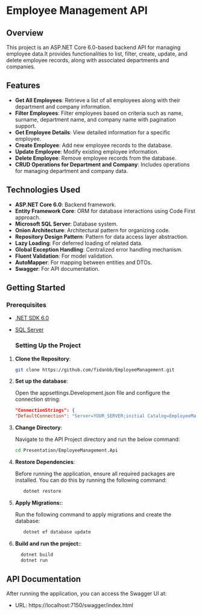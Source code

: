 # Employee Management API

## Overview
This project is an ASP.NET Core 6.0-based backend API for managing employee data.It provides functionalities to list, filter, create, update, and delete employee records, along with associated departments and companies.

## Features
- **Get All Employees**: Retrieve a list of all employees along with their department and company information.
- **Filter Employees**: Filter employees based on criteria such as name, surname, department name, and company name with pagination support.
- **Get Employee Details**: View detailed information for a specific employee.
- **Create Employee**: Add new employee records to the database.
- **Update Employee**: Modify existing employee information.
- **Delete Employee**: Remove employee records from the database.
- **CRUD Operations for Department and Company**: Includes operations for managing department and company data.

 ## Technologies Used
- **ASP.NET Core 6.0**: Backend framework.
- **Entity Framework Core**: ORM for database interactions using Code First approach.
- **Microsoft SQL Server**: Database system.
- **Onion Architecture**: Architectural pattern for organizing code.
- **Repository Design Pattern**: Pattern for data access layer abstraction.
- **Lazy Loading**: For deferred loading of related data.
- **Global Exception Handling**: Centralized error handling mechanism.
- **Fluent Validation**: For model validation.
- **AutoMapper**: For mapping between entities and DTOs.
- **Swagger**: For API documentation.

 ## Getting Started
### Prerequisites
- [.NET SDK 6.0](https://dotnet.microsoft.com/download/dotnet/6.0)
- [SQL Server](https://www.microsoft.com/en-us/sql-server/sql-server-downloads)

  ### Setting Up the Project

1. **Clone the Repository**:
   
   ```bash
   git clone https://github.com/fidanbb/EmployeeManagement.git
2. **Set up the database**:
   
   Open the appsettings.Development.json file and configure the connection string:
   ```json
   "ConnectionStrings": {
   "DefaultConnection": "Server=YOUR_SERVER;initial Catalog=EmployeeManagementDb;integrated Security=true; TrustServerCertificate=true;"    },

3. **Change Directory**:
   
   Navigate to the API Project directory and run the below command:
   ```bash
   cd Presentation/EmployeeManagement.Api
   
4. **Restore Dependencies**:
   
   Before running the application, ensure all required packages are installed. You can do this by running the following command:
   
   ```bash
      dotnet restore
   
5. **Apply Migrations:**:
   
   Run the following command to apply migrations and create the database:
   
   ```bash
      dotnet ef database update
   
6. **Build and run the project:**:
   
   ```bash
     dotnet build
     dotnet run

## API Documentation
After running the application, you can access the Swagger UI at:

- URL: https://localhost:7150/swagger/index.html





